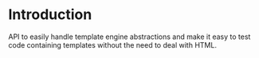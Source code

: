 # Introduction
API to easily handle template engine abstractions and make it easy to test
code containing templates without the need to deal with HTML.
